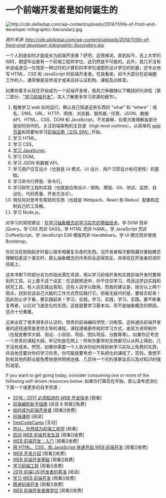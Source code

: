 # 一个前端开发者是如何诞生的

![](../images/making-fd.png "http://cdn.skilledup.com/wp-content/uploads/2014/11/life-of-front-end-developer-infographic-Secondary.jpg")

<cite>图片来源: <a href="http://cdn.skilledup.com/wp-content/uploads/2014/11/life-of-front-end-developer-infographic-Secondary.jpg">http://cdn.skilledup.com/wp-content/uploads/2014/11/life-of-front-end-developer-infographic-Secondary.jpg</a></cite>

一个人到底如何才能成长为前端开发者？好吧，这很难说。直到如今，去上大学的同时，期望毕业能有一个前端工程师学位，这仍然是不可能的。此外，我几乎没有听说或遇见一位饱受一种过时的计算机科学学位或图形设计学位的折磨，还专业地写 HTML、CSS 和 JavaScript 的前端开发者。在我看来，如今大部分在前端圈工作的人，通常像是自学成才或来自非认证机构、课程及训练营。

如果你着手从现在开始成为一个前端开发者，我将力争跟随以下概括好的进程（第二部分，["学习前端开发"](https://frontendmasters.gitbooks.io/front-end-handbook-2017/content/learning/self-direct-learning.html)，深入了解更多学习资源的细节）。

1. 粗略学习 web 如何运行。确认自己知道这些东西的 “what” 和 “where”：域名、DNS、URL、HTTP、网络、浏览器、服务器／托管、JSON、数据 API、HTML、CSS、DOM 和 JavaScript。不求甚解，仅需大致理解各部分是如何协作的。关注前端架构的主目录（high level outlines）。从简单的 [web 页面](https://github.com/h5bp/html5-boilerplate/blob/master/dist/index.html)和简要地学习[前端应用（又叫 SPA）](http://developer.telerik.com/featured/front-end-driven-applications-new-approach-applications/)开始。
2. 学习 HTML。
3. 学习 CSS。
4. [学习 JavaScript](https://youtu.be/QjKH1J77gjI?list=PL055Epbe6d5bQubu5EWf_kUNA3ef_qbmL)。
5. 学习 DOM。
6. 学习 JSON 和数据 API。
7. 学习用户交互设计（也就是 UI 模式、UI 设计、用户习惯设计和可用性）的基础。
8. 学习命令行界面／命令行。
9. 学习软件工程的实践（也就是应用设计／架构、模版、Git、测试、监控、自动化、代码质量、开发方法论）。
10. 用任何对思考有帮助的东西（也就是 Webpack、React 和 Redux）配置和定制自己的工具箱。
11. 学习 Node.js。

对学习的简短建议：[在学习抽象概念前学习实在的基础技术](https://youtu.be/QjKH1J77gjI?list=PL055Epbe6d5bQubu5EWf_kUNA3ef_qbmL)，学 DOM 而非 jQuery。学 CSS 而非 SASS。学 HTML 而非 HAML。学 JavaScript 而非 CoffeeScript。学 JavaScript ES6 模版而非 Handlebars。学 UI 模式而非使用 Bootstrap。

你应当在刚刚起步时留心很多暗藏复杂度的东西。当开发者每次都隐藏对基础概念理解较差这个事实时，那么抽象概念的作用将会适得其反，并体现在开发者的进阶技能上。

这本书剩下的部分会为你指出潜在资源，用以学习前端开发和实践前端开发时要用到的工具。以上基于这个设定：在这趟旅途中，你不仅仅学习，而且边学边实践和研究工具。有人说实践出真知，还有人说学以致用，而我的建议是，结合以上两个观点，找到合适自己大脑的工作方式然后践行它。但毫无疑问的是，要结合起来！因此别止步于看，要实践起来！学习，实践，学习，实践，学习，实践。要不断重复两者，以应对飞速变化的东西。这就是要学习基本功，而不是抽象概念的原因，这点十分重要。

近来出现了很多很多非认证的，昂贵的前端编码学院／训练营。这些通往前端开发者的途径通常是老师主导的课程，课程遵循更传统的学习方式，由官方讲师制作（也就是教学大纲、测试、小测验、项目、团队项目、分数等等）。如果你正考虑一个昂贵的课程大纲，牢记你是在网上！所有你要学的东西都可以从网上得到，几乎没有成本。然而，如果你需要一个人告诉你如何得到和学习实际上免费的东西，并且他还要对你的学习负责，你可能就要考虑一下系统化的课程了，否则，我想不到有其他的职业能免费地提供网络连接、几百块一个月的录屏会员以及对知识的强烈渴望。

If you want to get going today, consider consuming one or more of the following self-driven resources below:
如果你打算现在开始，那么请考虑消化下面一个或更多的自学资源：

* [2016／2017 必须知道的 WEB 开发技术](https://www.youtube.com/watch?v=sBzRwzY7G-k) [观看]
* [前端编程新手指南](https://www.springboard.com/learning-paths/beginners-guide-front-end-programming/learn/) [阅读 & 观看][免费]
* [如何成为前端开发者](https://www.lynda.com/learning-paths/Web/become-a-front-end-web-developer) [观看][收费]
* [前端课程](https://gist.github.com/stevekinney/03027e71aac341af14a2) [阅读]
* [freeCodeCamp](http://freecodecamp.com/) [互动]
* [所以，你想成为前端工程师](https://www.youtube.com/watch?v=Lsg84NtJbmI) [观看]
* [启动 WEB 前端开发生涯](http://www.pluralsight.com/courses/front-end-web-development-career-kickstart) [观看][收费]
* [WEB 前端开发：入门](http://www.pluralsight.com/courses/front-end-web-development-get-started) [观看][收费]
* [用 HTML、CSS、和 JavaScript 快速开始 WEB 前端开发](http://www.pluralsight.com/courses/front-end-web-app-html5-javascript-css) [观看][收费]
* [WEB 开发介绍](https://frontendmasters.com/courses/web-development/) [观看][收费]
* [WEB 前端开发基础](https://www.udemy.com/foundations-of-front-end-development/) [观看][收费]
* [学习前端工程](https://frontendmasters.com/courses/lean-front-end-engineering/) [观看][收费]
* [2015 前端[JS]开发者的基准](http://rmurphey.com/blog/2015/03/23/a-baseline-for-front-end-developers-2015/) [阅读]
* [学习 WEB 前端开发](https://teamtreehouse.com/tracks/front-end-web-development) [观看][收费]
* [精通前端开发](https://mijingo.com/products/bundles/front-end-dev-mastery/) [观看][收费]
* [WEB 前端开发者微学位](https://www.udacity.com/course/front-end-web-developer-nanodegree--nd001) [观看][收费]































